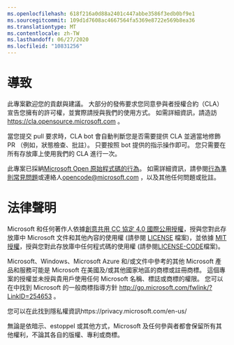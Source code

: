 ```yaml
---
ms.openlocfilehash: 618f216a0d88a2401c447abbe3586f3edb0bf9e1
ms.sourcegitcommit: 109d1d7608ac4667564fa5369e8722e569b8ea36
ms.translationtype: MT
ms.contentlocale: zh-TW
ms.lasthandoff: 06/27/2020
ms.locfileid: "10831256"
---
```

# 導致

此專案歡迎您的貢獻與建議。  大部分的發佈要求您同意參與者授權合約（CLA）宣告您擁有的許可權，並實際請授與我們的使用方式。 如需詳細資訊，請造訪 https://cla.opensource.microsoft.com 。

當您提交 pull 要求時，CLA bot 會自動判斷您是否需要提供 CLA 並適當地修飾 PR （例如，狀態檢查、批註）。 只要按照 bot 提供的指示操作即可。 您只需要在所有存放庫上使用我們的 CLA 進行一次。

此專案已採納[Microsoft Open 原始程式碼的行為](https://opensource.microsoft.com/codeofconduct/)。
如需詳細資訊，請參閱[行為準則常見問題](https://opensource.microsoft.com/codeofconduct/faq/)或連絡人[opencode@microsoft.com](mailto:opencode@microsoft.com) ，以及其他任何問題或批註。

# 法律聲明

Microsoft 和任何著作人依據[創意共用 CC 協定 4.0 國際公用授權](https://creativecommons.org/licenses/by/4.0/legalcode)，授與您對此存放庫中 Microsoft 文件和其他內容的使用權 (請參閱 [LICENSE](LICENSE) 檔案)，並依據 [MIT 授權](https://opensource.org/licenses/MIT)，授與您對此存放庫中任何程式碼的使用權 (請參閱[LICENSE-CODE](LICENSE-CODE)檔案)。

Microsoft、Windows、Microsoft Azure 和/或文件中參考的其他 Microsoft 產品和服務可能是 Microsoft 在美國及/或其他國家地區的商標或註冊商標。
這個專案的授權並未授與貴用戶使用任何 Microsoft 名稱、標誌或商標的權限。
您可以在中找到 Microsoft 的一般商標指導方針 http://go.microsoft.com/fwlink/?LinkID=254653 。

您可以在此找到隱私權資訊https://privacy.microsoft.com/en-us/

無論是依暗示、estoppel 或其他方式，Microsoft 及任何參與者都會保留所有其他權利，不論其各自的版權、專利或商標。
